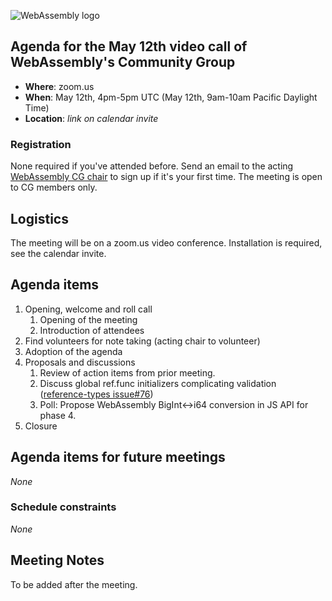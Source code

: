 ![WebAssembly logo](/images/WebAssembly.png)

## Agenda for the May 12th video call of WebAssembly's Community Group

- **Where**: zoom.us
- **When**: May 12th, 4pm-5pm UTC (May 12th, 9am-10am Pacific Daylight Time)
- **Location**: *link on calendar invite*

### Registration

None required if you've attended before. Send an email to the acting [WebAssembly CG chair](mailto:webassembly-cg-chair@chromium.org)
to sign up if it's your first time. The meeting is open to CG members only.

## Logistics

The meeting will be on a zoom.us video conference.
Installation is required, see the calendar invite.

## Agenda items

1. Opening, welcome and roll call
    1. Opening of the meeting
    1. Introduction of attendees
1. Find volunteers for note taking (acting chair to volunteer)
1. Adoption of the agenda
1. Proposals and discussions
    1. Review of action items from prior meeting.
    1. Discuss global ref.func initializers complicating validation ([reference-types issue#76](https://github.com/WebAssembly/reference-types/issues/76))
    1. Poll: Propose WebAssembly BigInt<->i64 conversion in JS API for phase 4.
1. Closure

## Agenda items for future meetings

*None*

### Schedule constraints

*None*

## Meeting Notes

To be added after the meeting.
